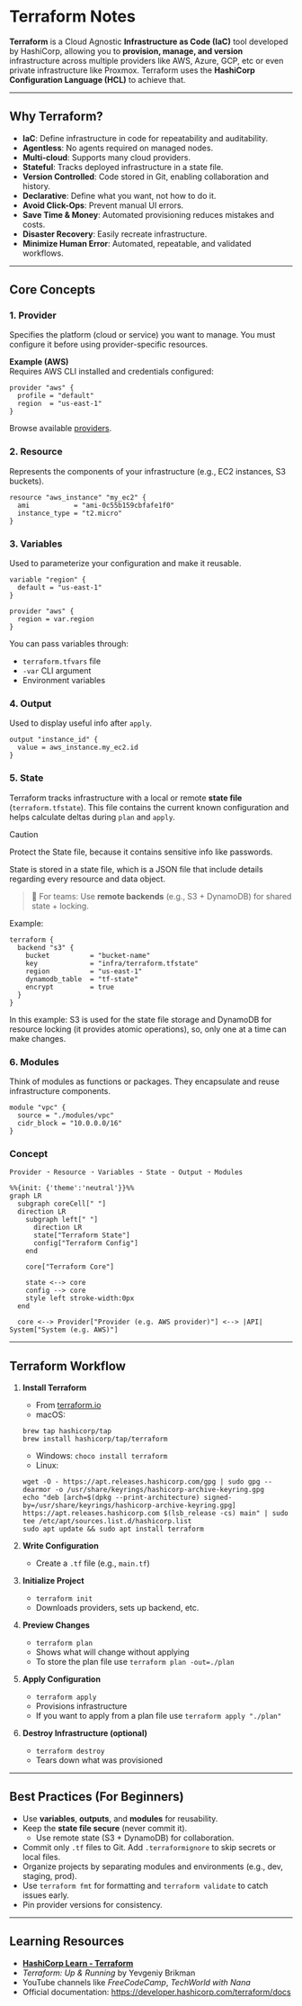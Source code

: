 # Terraform Notes

**Terraform** is a Cloud Agnostic **Infrastructure as Code (IaC)** tool developed by HashiCorp, allowing you to **provision, manage, and version** infrastructure across multiple providers like AWS, Azure, GCP, etc or even private infrastructure like Proxmox. Terraform uses the **HashiCorp Configuration Language (HCL)** to achieve that.

---

## Why Terraform?

- **IaC**: Define infrastructure in code for repeatability and auditability.  
- **Agentless**: No agents required on managed nodes.  
- **Multi-cloud**: Supports many cloud providers.  
- **Stateful**: Tracks deployed infrastructure in a state file.  
- **Version Controlled**: Code stored in Git, enabling collaboration and history.  
- **Declarative**: Define what you want, not how to do it.  
- **Avoid Click-Ops**: Prevent manual UI errors.  
- **Save Time & Money**: Automated provisioning reduces mistakes and costs.  
- **Disaster Recovery**: Easily recreate infrastructure.  
- **Minimize Human Error**: Automated, repeatable, and validated workflows.

---

## Core Concepts

### 1. Provider

Specifies the platform (cloud or service) you want to manage. You must configure it before using provider-specific resources.

**Example (AWS)**  
Requires AWS CLI installed and credentials configured:
```
provider "aws" {
  profile = "default"
  region  = "us-east-1"
}
```

Browse available [providers](https://registry.terraform.io/).

### 2. Resource

Represents the components of your infrastructure (e.g., EC2 instances, S3 buckets).

```
resource "aws_instance" "my_ec2" {
  ami           = "ami-0c55b159cbfafe1f0"
  instance_type = "t2.micro"
}
```

### 3. Variables

Used to parameterize your configuration and make it reusable.

```
variable "region" {
  default = "us-east-1"
}

provider "aws" {
  region = var.region
}
```

You can pass variables through:
- `terraform.tfvars` file
- `-var` CLI argument
- Environment variables

### 4. Output

Used to display useful info after `apply`.

```
output "instance_id" {
  value = aws_instance.my_ec2.id
}
```

### 5. State

Terraform tracks infrastructure with a local or remote **state file** (`terraform.tfstate`). This file contains the current known configuration and helps calculate deltas during `plan` and `apply`.

> [!CAUTION]
> Protect the State file, because it contains sensitive info like passwords.

State is stored in a state file, which is a JSON file that include details regarding every resource and data object.

> 📌 For teams: Use **remote backends** (e.g., S3 + DynamoDB) for shared state + locking.

Example:
```
terraform {
  backend "s3" {
    bucket          = "bucket-name"
    key             = "infra/terraform.tfstate"
    region          = "us-east-1"
    dynamodb_table  = "tf-state"
    encrypt         = true
  }
}
```
In this example: S3 is used for the state file storage and DynamoDB for resource locking (it provides atomic operations), so, only one at a time can make changes.

### 6. Modules

Think of modules as functions or packages. They encapsulate and reuse infrastructure components.

```
module "vpc" {
  source = "./modules/vpc"
  cidr_block = "10.0.0.0/16"
}
```

### Concept

```text
Provider ➝ Resource ➝ Variables ➝ State ➝ Output ➝ Modules
```

```mermaid
%%{init: {'theme':'neutral'}}%%
graph LR
  subgraph coreCell[" "]
  direction LR
    subgraph left[" "]
      direction LR
      state["Terraform State"]
      config["Terraform Config"]
    end

    core["Terraform Core"]

    state <--> core
    config --> core
    style left stroke-width:0px
  end

  core <--> Provider["Provider (e.g. AWS provider)"] <--> |API| System["System (e.g. AWS)"]
```

---

## Terraform Workflow

1. **Install Terraform**  
   - From [terraform.io](https://terraform.io)  
   - macOS: 
    ```
    brew tap hashicorp/tap
    brew install hashicorp/tap/terraform
    ```  
   - Windows: `choco install terraform`
   - Linux: 
    ```
    wget -O - https://apt.releases.hashicorp.com/gpg | sudo gpg --dearmor -o /usr/share/keyrings/hashicorp-archive-keyring.gpg
    echo "deb [arch=$(dpkg --print-architecture) signed-by=/usr/share/keyrings/hashicorp-archive-keyring.gpg] https://apt.releases.hashicorp.com $(lsb_release -cs) main" | sudo tee /etc/apt/sources.list.d/hashicorp.list
    sudo apt update && sudo apt install terraform
    ```

1. **Write Configuration**  
   - Create a `.tf` file (e.g., `main.tf`)

2. **Initialize Project**  
   - `terraform init`  
   - Downloads providers, sets up backend, etc.

3. **Preview Changes**  
   - `terraform plan`  
   - Shows what will change without applying
   - To store the plan file use `terraform plan -out=./plan`

4. **Apply Configuration**  
   - `terraform apply`  
   - Provisions infrastructure
   - If you want to apply from a plan file use `terraform apply "./plan"`

5. **Destroy Infrastructure (optional)**  
   - `terraform destroy`  
   - Tears down what was provisioned

---

## Best Practices (For Beginners)

- Use **variables**, **outputs**, and **modules** for reusability.
- Keep the **state file secure** (never commit it).
  - Use remote state (S3 + DynamoDB) for collaboration.
- Commit only `.tf` files to Git. Add `.terraformignore` to skip secrets or local files.
- Organize projects by separating modules and environments (e.g., dev, staging, prod).
- Use `terraform fmt` for formatting and `terraform validate` to catch issues early.
- Pin provider versions for consistency.

---

## Learning Resources

- **[HashiCorp Learn - Terraform](https://developer.hashicorp.com/terraform/learn)**  
- *Terraform: Up & Running* by Yevgeniy Brikman  
- YouTube channels like *FreeCodeCamp*, *TechWorld with Nana*  
- Official documentation: https://developer.hashicorp.com/terraform/docs